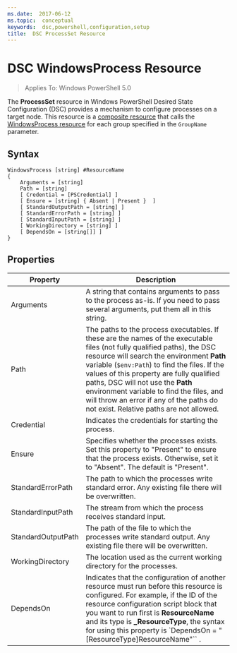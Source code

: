 ```yaml
---
ms.date:  2017-06-12
ms.topic:  conceptual
keywords:  dsc,powershell,configuration,setup
title:  DSC ProcessSet Resource
---
```


# DSC WindowsProcess Resource

> Applies To: Windows PowerShell 5.0

The **ProcessSet** resource in Windows PowerShell Desired State Configuration (DSC) provides a mechanism to configure processes on a target node. This resource is a 
[composite resource](authoringResourceComposite.md) that calls the [WindowsProcess resource](windowsProcessResource.md) for each group specified in the `GroupName` parameter.

## Syntax

```
WindowsProcess [string] #ResourceName
{
    Arguments = [string]
    Path = [string]
    [ Credential = [PSCredential] ]
    [ Ensure = [string] { Absent | Present }  ]
    [ StandardOutputPath = [string] ]
    [ StandardErrorPath = [string] ]
    [ StandardInputPath = [string] ]   
    [ WorkingDirectory = [string] ]
    [ DependsOn = [string[]] ]
}
```

## Properties
|  Property  |  Description   | 
|---|---| 
| Arguments| A string that contains arguments to pass to the process as-is. If you need to pass several arguments, put them all in this string.| 
| Path| The paths to the process executables. If these are the names of the executable files (not fully qualified paths), the DSC resource will search the environment **Path** variable (`$env:Path`) to find the files. If the values of this property are fully qualified paths, DSC will not use the **Path** environment variable to find the files, and will throw an error if any of the paths do not exist. Relative paths are not allowed.| 
| Credential| Indicates the credentials for starting the process.| 
| Ensure| Specifies whether the processes exists. Set this property to "Present" to ensure that the process exists. Otherwise, set it to "Absent". The default is "Present".| 
| StandardErrorPath| The path to which the processes write standard error. Any existing file there will be overwritten.| 
| StandardInputPath| The stream from which the process receives standard input.| 
| StandardOutputPath| The path of the file to which the processes write standard output. Any existing file there will be overwritten.| 
| WorkingDirectory| The location used as the current working directory for the processes.| 
| DependsOn | Indicates that the configuration of another resource must run before this resource is configured. For example, if the ID of the resource configuration script block that you want to run first is **ResourceName** and its type is **_ResourceType**, the syntax for using this property is `DependsOn = "[ResourceType]ResourceName"`` .| 

